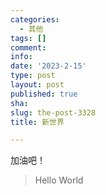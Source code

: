 ```yaml
---
categories:
  - 其他
tags: []
comment: 
info: 
date: '2023-2-15'
type: post
layout: post
published: true
sha: 
slug: the-post-3328
title: 新世界

---
```

加油吧！

> Hello World